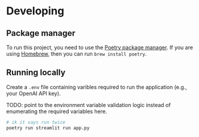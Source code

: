 # Developing

## Package manager

To run this project, you need to use the [Poetry package manager](https://python-poetry.org/docs/). If you are using [Homebrew](https://brew.sh), then you can run `brew install poetry`.

## Running locally

Create a `.env` file containing varibles required to run the application (e.g., your OpenAI API key).

TODO: point to the environment variable validation logic instead of enumerating the required variables here.

```sh
# ik it says run twice
poetry run streamlit run app.py
```
